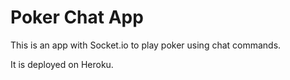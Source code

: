 # Poker Chat App

This is an app with Socket.io to play poker using chat commands.

It is deployed on Heroku.
